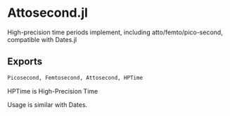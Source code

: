 # Attosecond.jl
High-precision time periods implement, including atto/femto/pico-second, compatible with Dates.jl

## Exports

```julia
Picosecond, Femtosecond, Attosecond, HPTime
```

HPTime is High-Precision Time

Usage is similar with Dates.
